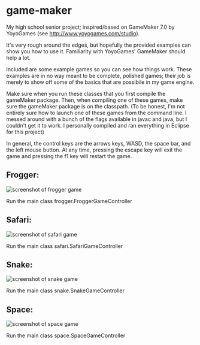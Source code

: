 game-maker
==========

My high school senior project; inspired/based on GameMaker 7.0 by YoyoGames (see http://www.yoyogames.com/studio).

It's very rough around the edges, but hopefully the provided examples can show you how to use it.
Familiarity with YoyoGames' GameMaker should help a lot.

Included are some example games so you can see how things work.
These examples are in no way meant to be complete, polished games; their job is merely to show off some of the basics that are possibile in my game engine.

Make sure when you run these classes that you first compile the gameMaker package.
Then, when compiling one of these games, make sure the gameMaker package is on the classpath.
(To be honest, I'm not entirely sure how to launch one of these games from the command line.
I messed around with a bunch of the flags available in javac and java, but I couldn't get it to work.
I personally compiled and ran everything in Eclipse for this project)

In general, the control keys are the arrows keys, WASD, the space bar, and the left mouse button.
At any time, pressing the escape key will exit the game and pressing the f1 key will restart the game.

Frogger:
-------
![screenshot of frogger game](https://raw.github.com/ahuff44/game-maker/master/screenshots/frogger.png "An exciting screenshot!")

Run the main class frogger.FroggerGameController

Safari:
-------
![screenshot of safari game](https://raw.github.com/ahuff44/game-maker/master/screenshots/safari.png "Another exciting screenshot!")

Run the main class safari.SafariGameController

Snake:
-------
![screenshot of snake game](https://raw.github.com/ahuff44/game-maker/master/screenshots/snake.png "Yet ANOTHER exciting screenshot!")

Run the main class snake.SnakeGameController

Space:
-------
![screenshot of space game](https://raw.github.com/ahuff44/game-maker/master/screenshots/space.png "wow such screenshot")

Run the main class space.SpaceGameController
